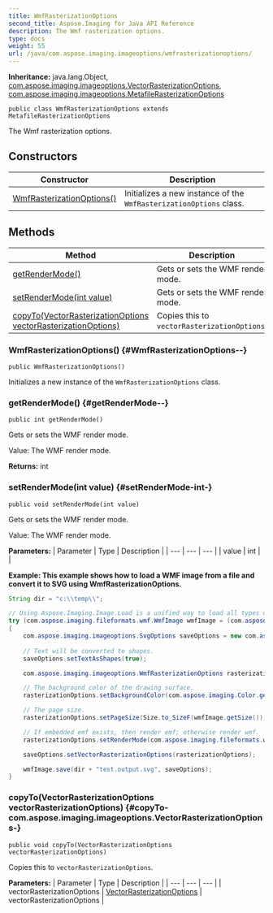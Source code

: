 ```yaml
---
title: WmfRasterizationOptions
second_title: Aspose.Imaging for Java API Reference
description: The Wmf rasterization options.
type: docs
weight: 55
url: /java/com.aspose.imaging.imageoptions/wmfrasterizationoptions/
---
```

**Inheritance:**
java.lang.Object, [com.aspose.imaging.imageoptions.VectorRasterizationOptions](../../com.aspose.imaging.imageoptions/vectorrasterizationoptions), [com.aspose.imaging.imageoptions.MetafileRasterizationOptions](../../com.aspose.imaging.imageoptions/metafilerasterizationoptions)
```
public class WmfRasterizationOptions extends MetafileRasterizationOptions
```

The Wmf rasterization options.
## Constructors

| Constructor | Description |
| --- | --- |
| [WmfRasterizationOptions()](#WmfRasterizationOptions--) | Initializes a new instance of the `WmfRasterizationOptions` class. |
## Methods

| Method | Description |
| --- | --- |
| [getRenderMode()](#getRenderMode--) | Gets or sets the WMF render mode. |
| [setRenderMode(int value)](#setRenderMode-int-) | Gets or sets the WMF render mode. |
| [copyTo(VectorRasterizationOptions vectorRasterizationOptions)](#copyTo-com.aspose.imaging.imageoptions.VectorRasterizationOptions-) | Copies this to `vectorRasterizationOptions`. |
### WmfRasterizationOptions() {#WmfRasterizationOptions--}
```
public WmfRasterizationOptions()
```


Initializes a new instance of the `WmfRasterizationOptions` class.

### getRenderMode() {#getRenderMode--}
```
public int getRenderMode()
```


Gets or sets the WMF render mode.

Value: The WMF render mode.

**Returns:**
int
### setRenderMode(int value) {#setRenderMode-int-}
```
public void setRenderMode(int value)
```


Gets or sets the WMF render mode.

Value: The WMF render mode.

**Parameters:**
| Parameter | Type | Description |
| --- | --- | --- |
| value | int |  |


**Example: This example shows how to load a WMF image from a file and convert it to SVG using WmfRasterizationOptions.**

``` java
String dir = "c:\\temp\\";

// Using Aspose.Imaging.Image.Load is a unified way to load all types of images including WMF.
try (com.aspose.imaging.fileformats.wmf.WmfImage wmfImage = (com.aspose.imaging.fileformats.wmf.WmfImage)com.aspose.imaging.Image.load(dir + "test.wmf"))
{
    com.aspose.imaging.imageoptions.SvgOptions saveOptions = new com.aspose.imaging.imageoptions.SvgOptions();
                    
    // Text will be converted to shapes.
    saveOptions.setTextAsShapes(true);

    com.aspose.imaging.imageoptions.WmfRasterizationOptions rasterizationOptions = new com.aspose.imaging.imageoptions.WmfRasterizationOptions();

    // The background color of the drawing surface.
    rasterizationOptions.setBackgroundColor(com.aspose.imaging.Color.getWhiteSmoke());

    // The page size.
    rasterizationOptions.setPageSize(Size.to_SizeF(wmfImage.getSize()));

    // If embedded emf exists, then render emf; otherwise render wmf.
    rasterizationOptions.setRenderMode(com.aspose.imaging.fileformats.wmf.WmfRenderMode.Auto);

    saveOptions.setVectorRasterizationOptions(rasterizationOptions);

    wmfImage.save(dir + "test.output.svg", saveOptions);
}
```

### copyTo(VectorRasterizationOptions vectorRasterizationOptions) {#copyTo-com.aspose.imaging.imageoptions.VectorRasterizationOptions-}
```
public void copyTo(VectorRasterizationOptions vectorRasterizationOptions)
```


Copies this to `vectorRasterizationOptions`.

**Parameters:**
| Parameter | Type | Description |
| --- | --- | --- |
| vectorRasterizationOptions | [VectorRasterizationOptions](../../com.aspose.imaging.imageoptions/vectorrasterizationoptions) | vectorRasterizationOptions |

